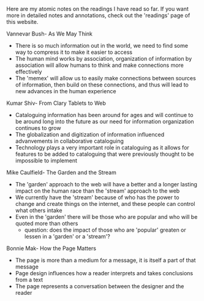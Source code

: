 Here are my atomic notes on the readings I have read so far. If you want more in detailed notes and annotations, check out the 'readings' page of this website.




Vannevar Bush- As We May Think
- There is so much information out in the world, we need to find some way to compress it to make it easier to access
- The human mind works by association, organization of information by association will allow humans to think and make connections more effectively
- The 'memex' will allow us to easily make connections between sources of information, then build on these connections, and thus will lead to new advances in the human experience

Kumar Shiv- From Clary Tablets to Web
- Cataloguing information has been around for ages and will continue to be around long into the future as our need for information organization continues to grow
- The globalization and digitization of information influenced advanvements in collaborative cataloguing
- Technology plays a very important role in cataloguing as it allows for features to be added to cataloguing that were previously thought to be impossible to implement

Mike Caulfield- The Garden and the Stream
- The 'garden' approach to the web will have a better and a longer lasting impact on the human race than the 'stream' approach to the web
- We currently have the 'stream' because of who has the power to change and create things on the internet, and these people can control what others intake
- Even in the 'garden' there will be those who are popular and who will be quoted more than others
	- question: does the impact of those who are 'popular' greaten or lessen in a 'garden' or a 'stream'?

Bonnie Mak- How the Page Matters
- The page is more than a medium for a message, it is itself a part of that message
- Page design influences how a reader interprets and takes conclusions from a text
- The page represents a conversation between the designer and the reader